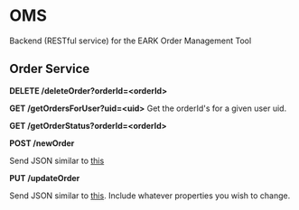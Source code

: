 # OMS
Backend (RESTful service) for the EARK Order Management Tool

## Order Service

**DELETE /deleteOrder?orderId=\<orderId\>**

**GET /getOrdersForUser?uid=\<uid\>**
Get the orderId's for a given user uid.

**GET /getOrderStatus?orderId=\<orderId\>**

**POST /newOrder**

Send JSON similar to [this](https://github.com/magenta-aps/OMS/blob/develop/examples/order.json)

**PUT /updateOrder**

Send JSON similar to [this](https://github.com/magenta-aps/OMS/blob/develop/examples/updateOrder.json). 
Include whatever properties you wish to change.

 
